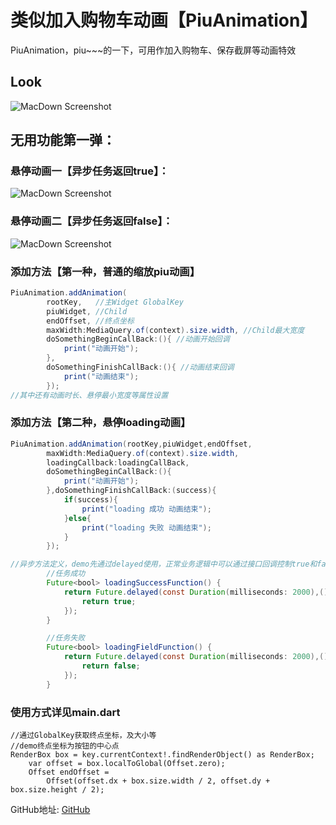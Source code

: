 # 类似加入购物车动画【PiuAnimation】

PiuAnimation，piu~~~的一下，可用作加入购物车、保存截屏等动画特效

## Look

![MacDown Screenshot](https://github.com/MetroLH/piu_animation/blob/main/screenshot/Simulator%20Screen%20Recording%20-%20iPhone%2013%20Pro%20-%202022-03-10%20at%2013.45.04.gif?raw=true)

## 无用功能第一弹：

### 悬停动画一【异步任务返回true】：

![MacDown Screenshot](https://github.com/MetroLH/piu_animation/blob/main/screenshot/loading_true.gif?raw=true)

### 悬停动画二【异步任务返回false】：

![MacDown Screenshot](https://github.com/MetroLH/piu_animation/blob/main/screenshot/loading_false.gif?raw=true)

### 添加方法【第一种，普通的缩放piu动画】

```java
PiuAnimation.addAnimation(
        rootKey,   //主Widget GlobalKey
        piuWidget, //Child
        endOffset, //终点坐标
        maxWidth:MediaQuery.of(context).size.width, //Child最大宽度
        doSomethingBeginCallBack:(){ //动画开始回调
            print("动画开始");
        },
        doSomethingFinishCallBack:(){ //动画结束回调
            print("动画结束");
        });
//其中还有动画时长、悬停最小宽度等属性设置
```

### 添加方法【第二种，悬停loading动画】

```java
PiuAnimation.addAnimation(rootKey,piuWidget,endOffset,
        maxWidth:MediaQuery.of(context).size.width,
        loadingCallback:loadingCallBack,
        doSomethingBeginCallBack:(){
            print("动画开始");
        },doSomethingFinishCallBack:(success){
            if(success){
                print("loading 成功 动画结束");
            }else{
                print("loading 失败 动画结束");
            }
        });

//异步方法定义，demo先通过delayed使用，正常业务逻辑中可以通过接口回调控制true和false
        //任务成功
        Future<bool> loadingSuccessFunction() {
            return Future.delayed(const Duration(milliseconds: 2000),(){
                return true;
            });
        }

        //任务失败
        Future<bool> loadingFieldFunction() {
            return Future.delayed(const Duration(milliseconds: 2000),(){
                return false;
            });
        }

```

### 使用方式详见main.dart

```
//通过GlobalKey获取终点坐标，及大小等
//demo终点坐标为按钮的中心点
RenderBox box = key.currentContext!.findRenderObject() as RenderBox;
    var offset = box.localToGlobal(Offset.zero);
    Offset endOffset =
        Offset(offset.dx + box.size.width / 2, offset.dy + box.size.height / 2);
```

GitHub地址: [GitHub](https://github.com/MetroLH/piu_animation)

